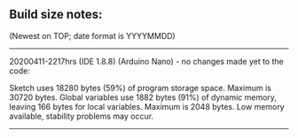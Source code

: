 
## Build size notes:
(Newest on TOP; date format is YYYYMMDD)

---

20200411-2217hrs (IDE 1.8.8) (Arduino Nano) - no changes made yet to the code:

Sketch uses 18280 bytes (59%) of program storage space. Maximum is 30720 bytes.
Global variables use 1882 bytes (91%) of dynamic memory, leaving 166 bytes for local variables. Maximum is 2048 bytes.
Low memory available, stability problems may occur.

---

